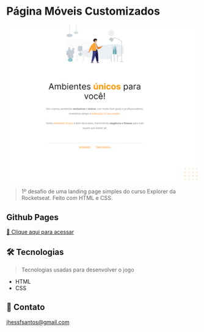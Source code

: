 # Página Móveis Customizados

![preview](/.github/preview.png)

> 1º desafio de uma landing page simples do curso Explorer da Rocketseat. Feito com HTML e CSS.

## Github Pages
[🔗 Clique aqui para acessar](https://jhessfrois.github.io/jogo-pong/)

## 🛠 Tecnologias
> Tecnologias usadas para desenvolver o jogo

- HTML
- CSS

## 🖤 Contato

jhessfsantos@gmail.com